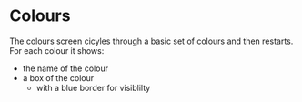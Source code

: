 # Colours

The colours screen cicyles through a basic set of colours and then restarts.
For each colour it shows:

* the name of the colour
* a box of the colour
  * with a blue border for visiblilty
